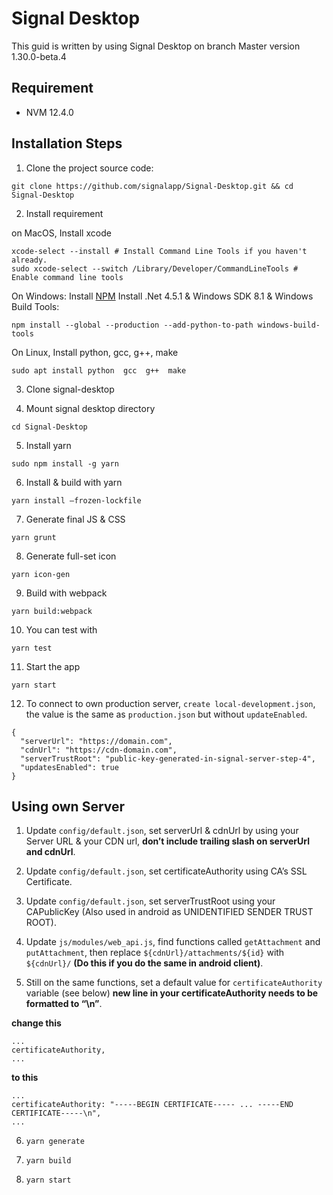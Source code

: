 # Signal Desktop
This guid is written by using Signal Desktop on branch Master version 1.30.0-beta.4

## Requirement
* NVM 12.4.0

## Installation Steps

1. Clone the project source code:
```
git clone https://github.com/signalapp/Signal-Desktop.git && cd Signal-Desktop
```

2. Install requirement

on MacOS, Install xcode
```
xcode-select --install # Install Command Line Tools if you haven't already.
sudo xcode-select --switch /Library/Developer/CommandLineTools # Enable command line tools
```

On Windows:
Install [NPM](https://nodejs.org/en/download)
Install .Net 4.5.1 & Windows SDK 8.1 & Windows Build Tools:
```
npm install --global --production --add-python-to-path windows-build-tools
```

On Linux, Install python, gcc, g++, make
```
sudo apt install python  gcc  g++  make
```

3. Clone signal-desktop

4. Mount signal desktop directory
```
cd Signal-Desktop
```

5. Install yarn
```
sudo npm install -g yarn
```

6. Install & build with yarn
```
yarn install —frozen-lockfile
```

7. Generate final JS & CSS
```
yarn grunt
```

8. Generate full-set icon
```
yarn icon-gen
```

9. Build with webpack
```
yarn build:webpack
```

10. You can test with
```
yarn test 
```

11. Start the app
```
yarn start
```

12. To connect to own production server, `create local-development.json`, the value is the same as `production.json` but without `updateEnabled`.
```
{
  "serverUrl": "https://domain.com",
  "cdnUrl": "https://cdn-domain.com",
  "serverTrustRoot": "public-key-generated-in-signal-server-step-4",
  "updatesEnabled": true
}
```

## Using own Server
1. Update `config/default.json`, set serverUrl & cdnUrl by using your Server URL & your CDN url, **don’t include trailing slash on serverUrl and cdnUrl**.

2. Update `config/default.json`, set certificateAuthority using CA’s SSL Certificate.

3. Update `config/default.json`, set serverTrustRoot using your CAPublicKey (Also used in android as UNIDENTIFIED SENDER TRUST ROOT).

4. Update `js/modules/web_api.js`, find functions called `getAttachment` and `putAttachment`, then replace `${cdnUrl}/attachments/${id}` with `${cdnUrl}/` **(Do this if you do the same in android client)**.

5. Still on the same functions, set a default value for `certificateAuthority` variable (see below) **new line in your certificateAuthority needs to be formatted to “\n”**.

**change this**
```
...
certificateAuthority,
...
```


**to this**
```
...
certificateAuthority: "-----BEGIN CERTIFICATE----- ... -----END CERTIFICATE-----\n",
...
```


6. `yarn generate`

7. `yarn build`

8. `yarn start`
